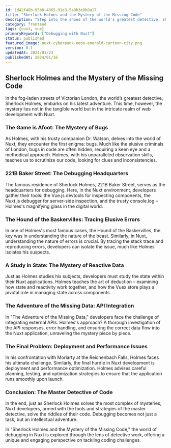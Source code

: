 ```yaml
---
id: 1d42f48b-95b8-4865-91e3-5a8b3e8b8a17
title: "Sherlock Holmes and the Mystery of the Missing Code"
description: "Step into the shoes of the world's greatest detective, Sherlock Holmes, as we unravel the mysteries of debugging in Nuxt. Learn how to methodically approach and solve complex coding conundrums in your Nuxt applications."
category: frontend
tags: [nuxt, vue]
primaryKeyword: ["Debugging with Nuxt"]
status: published
featured_image: nuxt-cyberpunk-neon-emerald-cartoon-city.png
version: 0.1
updatedAt: 2024/01/23
publishedAt: 2024/01/16
---
```


## Sherlock Holmes and the Mystery of the Missing Code

In the fog-laden streets of Victorian London, the world’s greatest detective, Sherlock Holmes, embarks on his latest adventure. This time, however, the mystery lies not in the tangible world but in the intricate realm of web development with Nuxt.

### The Game is Afoot: The Mystery of Bugs

As Holmes, with his trusty companion Dr. Watson, delves into the world of Nuxt, they encounter the first enigma: bugs. Much like the elusive criminals of London, bugs in code are often hidden, requiring a keen eye and a methodical approach. Holmes, with his unparalleled observation skills, teaches us to scrutinize our code, looking for clues and inconsistencies.

### 221B Baker Street: The Debugging Headquarters

The famous residence of Sherlock Holmes, 221B Baker Street, serves as the headquarters for debugging. Here, in the Nuxt environment, developers gather their tools: the Vue.js devtools for inspecting components, the Nuxt.js debugger for server-side inspection, and the trusty console.log – Holmes's magnifying glass in the digital world.

### The Hound of the Baskervilles: Tracing Elusive Errors

In one of Holmes's most famous cases, the Hound of the Baskervilles, the key was in understanding the nature of the beast. Similarly, in Nuxt, understanding the nature of errors is crucial. By tracing the stack trace and reproducing errors, developers can isolate the issue, much like Holmes isolates his suspects.

### A Study in State: The Mystery of Reactive Data

Just as Holmes studies his subjects, developers must study the state within their Nuxt applications. Holmes teaches the art of deduction – examining how state and reactivity work together, and how the Vuex store plays a pivotal role in managing state across components.

### The Adventure of the Missing Data: API Integration

In "The Adventure of the Missing Data," developers face the challenge of integrating external APIs. Holmes's approach? A thorough investigation of the API responses, error handling, and ensuring the correct data flow into the Nuxt application, unraveling the mystery piece by piece.

### The Final Problem: Deployment and Performance Issues

In his confrontation with Moriarty at the Reichenbach Falls, Holmes faces his ultimate challenge. Similarly, the final hurdle in Nuxt development is deployment and performance optimization. Holmes advises careful planning, testing, and optimization strategies to ensure that the application runs smoothly upon launch.

### Conclusion: The Master Detective of Code

In the end, just as Sherlock Holmes solves the most complex of mysteries, Nuxt developers, armed with the tools and strategies of the master detective, solve the riddles of their code. Debugging becomes not just a task, but an intellectual adventure.

In "Sherlock Holmes and the Mystery of the Missing Code," the world of debugging in Nuxt is explored through the lens of detective work, offering a unique and engaging perspective on tackling coding challenges.